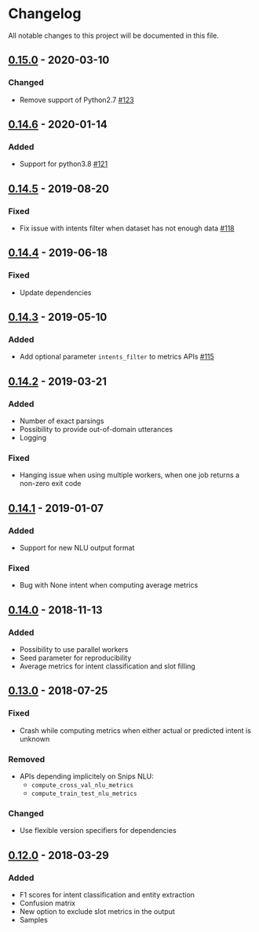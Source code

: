 # Changelog
All notable changes to this project will be documented in this file.

## [0.15.0] - 2020-03-10
### Changed
- Remove support of Python2.7 [#123](https://github.com/snipsco/snips-nlu-metrics/pull/123)

## [0.14.6] - 2020-01-14
### Added
- Support for python3.8 [#121](https://github.com/snipsco/snips-nlu-metrics/pull/121)

## [0.14.5] - 2019-08-20
### Fixed
- Fix issue with intents filter when dataset has not enough data [#118](https://github.com/snipsco/snips-nlu-metrics/pull/118)

## [0.14.4] - 2019-06-18
### Fixed
- Update dependencies

## [0.14.3] - 2019-05-10
### Added
- Add optional parameter `intents_filter` to metrics APIs [#115](https://github.com/snipsco/snips-nlu-metrics/pull/115)

## [0.14.2] - 2019-03-21
### Added
- Number of exact parsings
- Possibility to provide out-of-domain utterances
- Logging

### Fixed
- Hanging issue when using multiple workers, when one job returns a non-zero exit code

## [0.14.1] - 2019-01-07
### Added
- Support for new NLU output format

### Fixed
- Bug with None intent when computing average metrics

## [0.14.0] - 2018-11-13
### Added
- Possibility to use parallel workers
- Seed parameter for reproducibility
- Average metrics for intent classification and slot filling

## [0.13.0] - 2018-07-25
### Fixed
- Crash while computing metrics when either actual or predicted intent is unknown

### Removed
- APIs depending implicitely on Snips NLU: 
    - `compute_cross_val_nlu_metrics`
    - `compute_train_test_nlu_metrics`
    
### Changed
- Use flexible version specifiers for dependencies


## [0.12.0] - 2018-03-29
### Added
- F1 scores for intent classification and entity extraction
- Confusion matrix
- New option to exclude slot metrics in the output
- Samples


[0.15.0]: https://github.com/snipsco/snips-nlu-metrics/compare/0.14.6...0.15.0
[0.14.6]: https://github.com/snipsco/snips-nlu-metrics/compare/0.14.5...0.14.6
[0.14.5]: https://github.com/snipsco/snips-nlu-metrics/compare/0.14.4...0.14.5
[0.14.4]: https://github.com/snipsco/snips-nlu-metrics/compare/0.14.3...0.14.4
[0.14.3]: https://github.com/snipsco/snips-nlu-metrics/compare/0.14.2...0.14.3
[0.14.2]: https://github.com/snipsco/snips-nlu-metrics/compare/0.14.1...0.14.2
[0.14.1]: https://github.com/snipsco/snips-nlu-metrics/compare/0.14.0...0.14.1
[0.14.0]: https://github.com/snipsco/snips-nlu-metrics/compare/0.13.0...0.14.0
[0.13.0]: https://github.com/snipsco/snips-nlu-metrics/compare/0.12.0...0.13.0
[0.12.0]: https://github.com/snipsco/snips-nlu-metrics/compare/0.11.1...0.12.0
